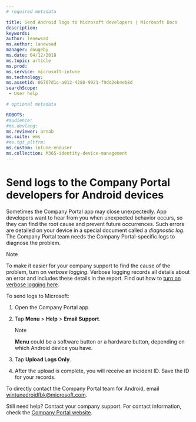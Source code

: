 ```yaml
---
# required metadata

title: Send Android logs to Microsoft developers | Microsoft Docs
description:
keywords:
author: lenewsad
ms.author: lanewsad
manager: dougeby
ms.date: 04/12/2018
ms.topic: article
ms.prod:
ms.service: microsoft-intune
ms.technology:
ms.assetid: 06767d1c-a012-4288-9921-f9dd2eb4eb8d
searchScope:
 - User help

# optional metadata

ROBOTS:  
#audience:
#ms.devlang:
ms.reviewer: arnab
ms.suite: ems
#ms.tgt_pltfrm:
ms.custom: intune-enduser
ms.collection: M365-identity-device-management
---
```


# Send logs to the Company Portal developers for Android devices

Sometimes the Company Portal app may close unexpectedly. App developers want to hear from you when unexpected behavior occurs, so they can find the root cause and prevent future occurrences. Such errors are detailed on your device in a special document called a _diagnostic log_. The Company Portal team needs the Company Portal-specific logs to diagnose the problem.

> [!Note]
> To make it easier for your company support to find the cause of the problem, turn on _verbose logging_. Verbose logging records all details about an error and includes these details in the report. Find out how to [turn on verbose logging here](use-verbose-logging-to-help-your-it-administrator-fix-device-issues-android.md). 

To send logs to Microsoft:

1.  Open the Company Portal app.

2.  Tap **Menu** > **Help** > **Email Support**.

	> [!NOTE]
	> **Menu** could be a software button or a hardware button, depending on which Android device you have.

3.  Tap **Upload Logs Only**.

4.  After the upload is complete, you will receive an incident ID. Save the ID for your records.

To directly contact the Company Portal team for Android, email <a href="mailto:wintunedroidfbk@microsoft.com?subject=Send logs to Microsoft&body=Describe the issue you are having.">wintunedroidfbk@microsoft.com</a>. 

Still need help? Contact your company support. For contact information, check the [Company Portal website](https://go.microsoft.com/fwlink/?linkid=2010980).
